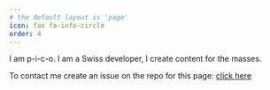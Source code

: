 ```yaml
---
# the default layout is 'page'
icon: fas fa-info-circle
order: 4
---
```

I am p-i-c-o. I am a Swiss developer, I create content for the masses.

To contact me create an issue on the repo for this page: [click here](https://github.com/p-i-c-o/p-i-c-o.github.io)

